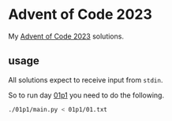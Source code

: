 # Advent of Code 2023

My [Advent of Code 2023](https://adventofcode.com/2023) solutions.

## usage

All solutions expect to receive input from `stdin`.

So to run day [01p1](./01p1) you need to do the following.

```sh
./01p1/main.py < 01p1/01.txt
```
